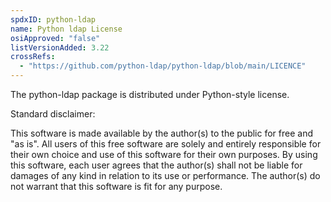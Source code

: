 ```yaml
---
spdxID: python-ldap
name: Python ldap License
osiApproved: "false"
listVersionAdded: 3.22
crossRefs: 
  - "https://github.com/python-ldap/python-ldap/blob/main/LICENCE"
---
```


The python-ldap package is distributed under Python-style license.

Standard disclaimer:

This software is made available by the author(s) to the public for free and "as is". All users of this free software are solely and entirely responsible for their own choice and use of this software for their own purposes. By using this software, each user agrees that the author(s) shall not be liable for damages of any kind in relation to its use or performance. The author(s) do not warrant that this software is fit for any purpose.

